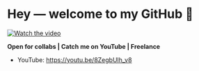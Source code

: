 # Hey — welcome to my GitHub 👋

[![Watch the video](https://youtu.be/8ZegbUlh_v8)](https://youtu.be/8ZegbUlh_v8)

**Open for collabs | Catch me on YouTube | Freelance**
- YouTube: https://youtu.be/8ZegbUlh_v8
  
